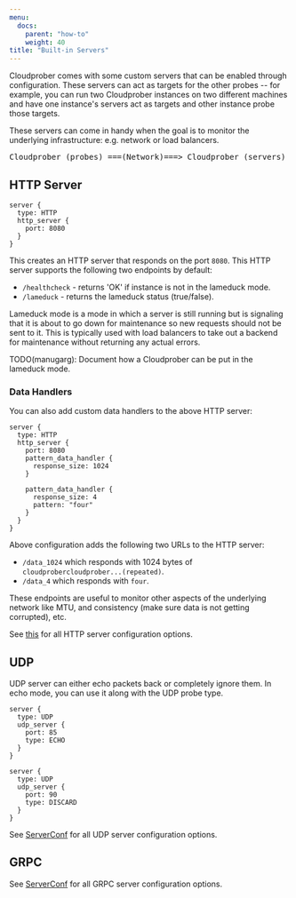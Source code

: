 ```yaml
---
menu:
  docs:
    parent: "how-to"
    weight: 40
title: "Built-in Servers"
---
```


Cloudprober comes with some custom servers that can be enabled through
configuration. These servers can act as targets for the other probes -- for
example, you can run two Cloudprober instances on two different machines and
have one instance's servers act as targets and other instance probe those
targets.

These servers can come in handy when the goal is to monitor the underlying
infrastructure: e.g. network or load balancers.

<pre>
Cloudprober (probes) ===(Network)===> Cloudprober (servers)
</pre>

## HTTP Server

```shell
server {
  type: HTTP
  http_server {
    port: 8080
  }
}
```

This creates an HTTP server that responds on the port `8080`. This HTTP server
supports the following two endpoints by default:

- `/healthcheck` - returns 'OK' if instance is not in the lameduck mode.
- `/lameduck` - returns the lameduck status (true/false).

Lameduck mode is a mode in which a server is still running but is signaling that
it is about to go down for maintenance so new requests should not be sent to it.
This is typically used with load balancers to take out a backend for maintenance
without returning any actual errors.

TODO(manugarg): Document how a Cloudprober can be put in the lameduck mode.

### Data Handlers

You can also add custom data handlers to the above HTTP server:

```shell
server {
  type: HTTP
  http_server {
    port: 8080
    pattern_data_handler {
      response_size: 1024
    }

    pattern_data_handler {
      response_size: 4
      pattern: "four"
    }
  }
}
```

Above configuration adds the following two URLs to the HTTP server:

- `/data_1024` which responds with 1024 bytes of
  `cloudprobercloudprober...(repeated)`.
- `/data_4` which responds with `four`.

These endpoints are useful to monitor other aspects of the underlying network
like MTU, and consistency (make sure data is not getting corrupted), etc.

See [this](/docs/config/servers/#cloudprober_servers_http_ServerConf) for all
HTTP server configuration options.

## UDP

UDP server can either echo packets back or completely ignore them. In echo mode,
you can use it along with the UDP probe type.

```shell
server {
  type: UDP
  udp_server {
    port: 85
    type: ECHO
  }
}

server {
  type: UDP
  udp_server {
    port: 90
    type: DISCARD
  }
}
```

See [ServerConf](/docs/config/servers/#cloudprober_servers_udp_ServerConf) for
all UDP server configuration options.

## GRPC

See [ServerConf](/docs/config/servers/#cloudprober_servers_grpc_ServerConf) for
all GRPC server configuration options.
